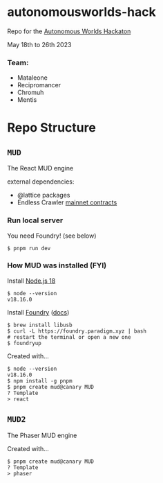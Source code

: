 # autonomousworlds-hack

Repo for the [Autonomous Worlds Hackaton](https://ethglobal.com/events/autonomous)

May 18th to 26th 2023

### Team:

* Mataleone
* Recipromancer
* Chromuh
* Mentis


# Repo Structure

## `MUD`

The React MUD engine

external dependencies:

* @lattice packages
* Endless Crawler [mainnet contracts](https://etherscan.io/address/0x8e70b94c57b0cbc9807c0f58bc251f4cd96acdb0#code)


### Run local server

You need Foundry! (see below)

```
$ pnpm run dev
```



### How MUD was installed (FYI)

Install [Node.js 18](https://nodejs.org/en/download)

```
$ node --version
v18.16.0
```

Install [Foundry](https://github.com/foundry-rs) ([docs](https://book.getfoundry.sh/getting-started/installation))

```
$ brew install libusb
$ curl -L https://foundry.paradigm.xyz | bash
# restart the terminal or open a new one
$ foundryup
```

Created with...

```
$ node --version
v18.16.0
$ npm install -g pnpm
$ pnpm create mud@canary MUD
? Template
> react
```

## `MUD2`

The Phaser MUD engine

Created with...

```
$ pnpm create mud@canary MUD
? Template
> phaser
```


